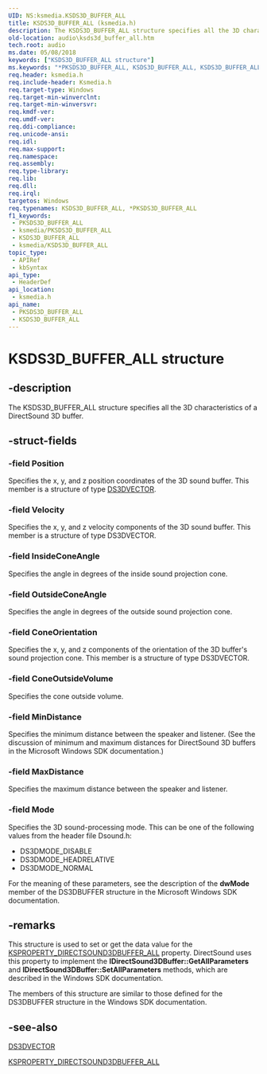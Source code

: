 ```yaml
---
UID: NS:ksmedia.KSDS3D_BUFFER_ALL
title: KSDS3D_BUFFER_ALL (ksmedia.h)
description: The KSDS3D_BUFFER_ALL structure specifies all the 3D characteristics of a DirectSound 3D buffer.
old-location: audio\ksds3d_buffer_all.htm
tech.root: audio
ms.date: 05/08/2018
keywords: ["KSDS3D_BUFFER_ALL structure"]
ms.keywords: "*PKSDS3D_BUFFER_ALL, KSDS3D_BUFFER_ALL, KSDS3D_BUFFER_ALL structure [Audio Devices], PKSDS3D_BUFFER_ALL, PKSDS3D_BUFFER_ALL structure pointer [Audio Devices], aud-prop_46bd2b81-3d2a-49e1-93e6-867e84ae4c04.xml, audio.ksds3d_buffer_all, ksmedia/KSDS3D_BUFFER_ALL, ksmedia/PKSDS3D_BUFFER_ALL"
req.header: ksmedia.h
req.include-header: Ksmedia.h
req.target-type: Windows
req.target-min-winverclnt: 
req.target-min-winversvr: 
req.kmdf-ver: 
req.umdf-ver: 
req.ddi-compliance: 
req.unicode-ansi: 
req.idl: 
req.max-support: 
req.namespace: 
req.assembly: 
req.type-library: 
req.lib: 
req.dll: 
req.irql: 
targetos: Windows
req.typenames: KSDS3D_BUFFER_ALL, *PKSDS3D_BUFFER_ALL
f1_keywords:
 - PKSDS3D_BUFFER_ALL
 - ksmedia/PKSDS3D_BUFFER_ALL
 - KSDS3D_BUFFER_ALL
 - ksmedia/KSDS3D_BUFFER_ALL
topic_type:
 - APIRef
 - kbSyntax
api_type:
 - HeaderDef
api_location:
 - ksmedia.h
api_name:
 - PKSDS3D_BUFFER_ALL
 - KSDS3D_BUFFER_ALL
---
```


# KSDS3D_BUFFER_ALL structure


## -description

The KSDS3D_BUFFER_ALL structure specifies all the 3D characteristics of a DirectSound 3D buffer.

## -struct-fields

### -field Position

Specifies the x, y, and z position coordinates of the 3D sound buffer. This member is a structure of type <a href="/windows-hardware/drivers/ddi/ksmedia/ns-ksmedia-_ds3dvector">DS3DVECTOR</a>.

### -field Velocity

Specifies the x, y, and z velocity components of the 3D sound buffer. This member is a structure of type DS3DVECTOR.

### -field InsideConeAngle

Specifies the angle in degrees of the inside sound projection cone.

### -field OutsideConeAngle

Specifies the angle in degrees of the outside sound projection cone.

### -field ConeOrientation

Specifies the x, y, and z components of the orientation of the 3D buffer's sound projection cone. This member is a structure of type DS3DVECTOR.

### -field ConeOutsideVolume

Specifies the cone outside volume.

### -field MinDistance

Specifies the minimum distance between the speaker and listener. (See the discussion of minimum and maximum distances for DirectSound 3D buffers in the Microsoft Windows SDK documentation.)

### -field MaxDistance

Specifies the maximum distance between the speaker and listener.

### -field Mode

Specifies the 3D sound-processing mode. This can be one of the following values from the header file Dsound.h:

<ul>
<li>
DS3DMODE_DISABLE 

</li>
<li>
DS3DMODE_HEADRELATIVE 

</li>
<li>
DS3DMODE_NORMAL

</li>
</ul>
For the meaning of these parameters, see the description of the <b>dwMode</b> member of the DS3DBUFFER structure in the Microsoft Windows SDK documentation.

## -remarks

This structure is used to set or get the data value for the <a href="/windows-hardware/drivers/audio/ksproperty-directsound3dbuffer-all">KSPROPERTY_DIRECTSOUND3DBUFFER_ALL</a> property. DirectSound uses this property to implement the <b>IDirectSound3DBuffer::GetAllParameters</b> and <b>IDirectSound3DBuffer::SetAllParameters</b> methods, which are described in the Windows SDK documentation.

The members of this structure are similar to those defined for the DS3DBUFFER structure in the Windows SDK documentation.

## -see-also

<a href="/windows-hardware/drivers/ddi/ksmedia/ns-ksmedia-_ds3dvector">DS3DVECTOR</a>



<a href="/windows-hardware/drivers/audio/ksproperty-directsound3dbuffer-all">KSPROPERTY_DIRECTSOUND3DBUFFER_ALL</a>

